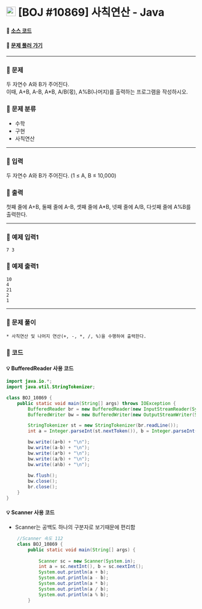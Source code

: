  # <img src="https://d2gd6pc034wcta.cloudfront.net/tier/1-a.svg" width="25" height="25"> [BOJ #10869]  사칙연산 - Java 
#### :link: [소스 코드](https://github.com/nexusgh12/Algorithm/tree/main/BaekjoonOnlineJudge/BOJ_10869/BOJ_10869.java)  
#### :link: [문제 풀러 가기](https://www.acmicpc.net/problem/10869)

***
### :seedling: 문제
두 자연수 A와 B가 주어진다.  
이때, A+B, A-B, A*B, A/B(몫), A%B(나머지)를 출력하는 프로그램을 작성하시오.  

### :seedling: 문제 분류
- 수학
- 구현
- 사칙연산
***
### :seedling: 입력
두 자연수 A와 B가 주어진다. (1 ≤ A, B ≤ 10,000) 

### :seedling: 출력
첫째 줄에 A+B, 둘째 줄에 A-B, 셋째 줄에 A*B, 넷째 줄에 A/B, 다섯째 줄에 A%B를 출력한다.


***

### :seedling: 예제 입력1
```
7 3
```

### :seedling: 예제 출력1
```
10
4
21
2
1
```


***


### :seedling: 문제 풀이
    * 사칙연산 및 나머지 연산(+, -, *, /, %)을 수행하여 출력한다.

### :seedling: 코드
#### :bulb: BufferedReader 사용 코드
```java
import java.io.*;
import java.util.StringTokenizer;

class BOJ_10869 {
    public static void main(String[] args) throws IOException {
        BufferedReader br = new BufferedReader(new InputStreamReader(System.in));
        BufferedWriter bw = new BufferedWriter(new OutputStreamWriter(System.out));

        StringTokenizer st = new StringTokenizer(br.readLine());
        int a = Integer.parseInt(st.nextToken()), b = Integer.parseInt(st.nextToken());

        bw.write((a+b) + "\n");
        bw.write((a-b) + "\n");
        bw.write((a*b) + "\n");
        bw.write((a/b) + "\n");
        bw.write((a%b) + "\n");
        
        bw.flush();
        bw.close();
        br.close();
    }
}
```

#### :bulb: Scanner 사용 코드
- Scanner는 공백도 하나의 구분자로 보기때문에 편리함
```java
    //Scanner 속도 112
    class BOJ_10869 {
        public static void main(String[] args) {
    
            Scanner sc = new Scanner(System.in);
            int a = sc.nextInt(), b = sc.nextInt();
            System.out.println(a + b);
            System.out.println(a - b);
            System.out.println(a * b);
            System.out.println(a / b);
            System.out.println(a % b);
        }

```

